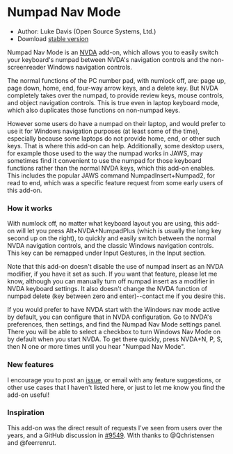 # Numpad Nav Mode

* Author: Luke Davis (Open Source Systems, Ltd.)
* Download [stable version](https://github.com/openSourceSys/numpadNavMode/releases/numpadNavMode-23.0.nvda-addon)

Numpad Nav Mode is an [NVDA](https://nvaccess.org/) add-on, which allows you to easily switch your keyboard's numpad between NVDA's navigation controls and the non-screenreader Windows navigation controls.

The normal functions of the PC number pad, with numlock off, are: page up, page down, home, end, four-way arrow keys, and a delete key.
But NVDA completely takes over the numpad, to provide review keys, mouse controls, and object navigation controls. This is true even in laptop keyboard mode, which also duplicates those functions on non-numpad keys.

However some users do have a numpad on their laptop, and would prefer to use it for Windows navigation purposes (at least some of the time), especially because some laptops do not provide home, end, or other such keys.  That is where this add-on can help.
Additionally, some desktop users, for example those used to the way the numpad works in JAWS, may sometimes find it convenient to use the numpad for those keyboard functions rather than the normal NVDA keys, which this add-on enables.
This includes the popular JAWS command NumpadInsert+Numpad2, for read to end, which was a specific feature request from some early users of this add-on.

### How it works

With numlock off, no matter what keyboard layout you are using, this add-on will let you press Alt+NVDA+NumpadPlus (which is usually the long key second up on the right), to quickly and easily switch between the normal NVDA navigation controls, and the classic Windows navigation controls. This key can be remapped under Input Gestures, in the Input section.

Note that this add-on doesn't disable the use of numpad insert as an NVDA modifier, if you have it set as such. If you want that feature, please let me know, although you can manually turn off numpad insert as a modifier in NVDA keyboard settings. It also doesn't change the NVDA function of numpad delete (key between zero and enter)--contact me if you desire this.

If you would prefer to have NVDA start with the Windows nav mode active by default, you can configure that in NVDA configuration.  Go to NVDA's preferences, then settings, and find the Numpad Nav Mode settings panel.  There you will be able to select a checkbox to turn Windows Nav Mode on by default when you start NVDA.
To get there quickly, press NVDA+N, P, S, then N one or more times until you hear "Numpad Nav Mode".

### New features

I encourage you to post an [issue](https://github.com/openSourceSys/numpadNavMode/issues/new), or email with any feature suggestions, or other use cases that I haven't listed here, or just to let me know you find the add-on useful!

### Inspiration

This add-on was the direct result of requests I've seen from users over the years, and a GitHub discussion in [#9549](https://github.com/nvaccess/nvda/issues/9549). With thanks to @Qchristensen and @feerrenrut.
